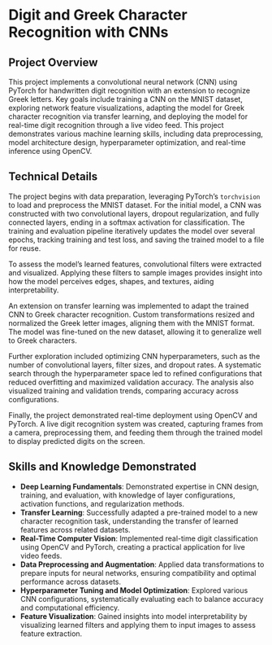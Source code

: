 # Digit and Greek Character Recognition with CNNs

## Project Overview

This project implements a convolutional neural network (CNN) using PyTorch for handwritten digit recognition with an extension to recognize Greek letters. Key goals include training a CNN on the MNIST dataset, exploring network feature visualizations, adapting the model for Greek character recognition via transfer learning, and deploying the model for real-time digit recognition through a live video feed. This project demonstrates various machine learning skills, including data preprocessing, model architecture design, hyperparameter optimization, and real-time inference using OpenCV.

## Technical Details

The project begins with data preparation, leveraging PyTorch’s `torchvision` to load and preprocess the MNIST dataset. For the initial model, a CNN was constructed with two convolutional layers, dropout regularization, and fully connected layers, ending in a softmax activation for classification. The training and evaluation pipeline iteratively updates the model over several epochs, tracking training and test loss, and saving the trained model to a file for reuse.

To assess the model’s learned features, convolutional filters were extracted and visualized. Applying these filters to sample images provides insight into how the model perceives edges, shapes, and textures, aiding interpretability.

An extension on transfer learning was implemented to adapt the trained CNN to Greek character recognition. Custom transformations resized and normalized the Greek letter images, aligning them with the MNIST format. The model was fine-tuned on the new dataset, allowing it to generalize well to Greek characters.

Further exploration included optimizing CNN hyperparameters, such as the number of convolutional layers, filter sizes, and dropout rates. A systematic search through the hyperparameter space led to refined configurations that reduced overfitting and maximized validation accuracy. The analysis also visualized training and validation trends, comparing accuracy across configurations.

Finally, the project demonstrated real-time deployment using OpenCV and PyTorch. A live digit recognition system was created, capturing frames from a camera, preprocessing them, and feeding them through the trained model to display predicted digits on the screen.

## Skills and Knowledge Demonstrated

- **Deep Learning Fundamentals**: Demonstrated expertise in CNN design, training, and evaluation, with knowledge of layer configurations, activation functions, and regularization methods.
- **Transfer Learning**: Successfully adapted a pre-trained model to a new character recognition task, understanding the transfer of learned features across related datasets.
- **Real-Time Computer Vision**: Implemented real-time digit classification using OpenCV and PyTorch, creating a practical application for live video feeds.
- **Data Preprocessing and Augmentation**: Applied data transformations to prepare inputs for neural networks, ensuring compatibility and optimal performance across datasets.
- **Hyperparameter Tuning and Model Optimization**: Explored various CNN configurations, systematically evaluating each to balance accuracy and computational efficiency.
- **Feature Visualization**: Gained insights into model interpretability by visualizing learned filters and applying them to input images to assess feature extraction.



